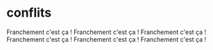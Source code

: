# conflits
Franchement c'est ça !
Franchement c'est ça !
Franchement c'est ça !
Franchement c'est ça !
Franchement c'est ça !
Franchement c'est ça !
